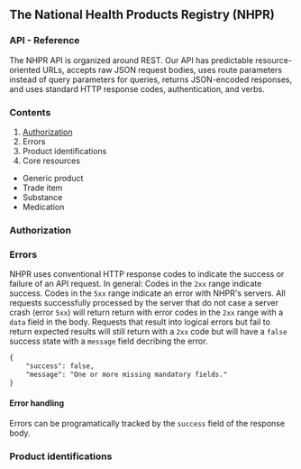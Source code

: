 ## The National Health Products Registry (NHPR)
### API - Reference

The NHPR API is organized around REST. Our API has predictable resource-oriented URLs, accepts raw JSON request bodies, uses route parameters instead of query parameters for queries, returns JSON-encoded responses, and uses standard HTTP response codes, authentication, and verbs.

### Contents

1. [Authorization](/authorization.md)
2. Errors
3. Product identifications
4. Core resources
- Generic product
- Trade item
- Substance
- Medication

### Authorization


### Errors

NHPR uses conventional HTTP response codes to indicate the success or failure of an API request. In general: Codes in the `2xx` range indicate success. Codes in the `5xx` range indicate an error with NHPR's servers. All requests successfully processed by the server that do not case a server crash (error `5xx`) will return return with error codes in the `2xx` range with a `data` field in the body. 
Requests that result into logical errors but fail to return expected results will still return with a `2xx` code but will have a `false` success state with a `message` field decribing the error.
```markdown
{
    "success": false,
    "message": "One or more missing mandatory fields."
}
```

#### Error handling

Errors can be programatically tracked by the `success` field of the response body.

### Product identifications

